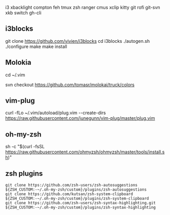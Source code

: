  i3 xbacklight compton feh tmux zsh ranger cmus xclip kitty git rofi
 git-svn xkb switch gh-cli 

## i3blocks
git clone https://github.com/vivien/i3blocks
cd i3blocks
./autogen.sh
./configure
make
make install

## Molokia
cd ~/.vim

svn checkout https://github.com/tomasr/molokai/truck/colors

## vim-plug
curl -fLo ~/.vim/autoload/plug.vim --create-dirs \
    https://raw.githubusercontent.com/junegunn/vim-plug/master/plug.vim

## oh-my-zsh
sh -c "$(curl -fsSL https://raw.githubusercontent.com/ohmyzsh/ohmyzsh/master/tools/install.sh)"

## zsh plugins
```
git clone https://github.com/zsh-users/zsh-autosuggestions ${ZSH_CUSTOM:-~/.oh-my-zsh/custom}/plugins/zsh-autosuggestions
git clone https://github.com/kutsan/zsh-system-clipboard ${ZSH_CUSTOM:-~/.oh-my-zsh/custom}/plugins/zsh-system-clipboard
git clone https://github.com/zsh-users/zsh-syntax-highlighting.git ${ZSH_CUSTOM:-~/.oh-my-zsh/custom}/plugins/zsh-syntax-highlighting
```
